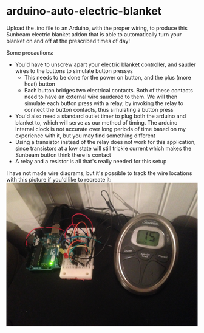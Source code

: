 # arduino-auto-electric-blanket

Upload the .ino file to an Arduino, with the proper wiring, to produce this Sunbeam electric blanket addon that is able to automatically turn your blanket on and off at the prescribed times of day!

Some precautions:
- You'd have to unscrew apart your electric blanket controller, and sauder wires to the buttons to simulate button presses
   - This needs to be done for the power on button, and the plus (more heat) button
   - Each button bridges two electrical contacts.  Both of these contacts need to have an external wire saudered to them.  We will then simulate each button press with a relay, by invoking the relay to connect the button contacts, thus simulating a button press
- You'd also need a standard outlet timer to plug both the arduino and blanket to, which will serve as our method of timing.  The arduino internal clock is not accurate over long periods of time based on my experience with it, but you may find something different
- Using a transistor instead of the relay does not work for this application, since transistors at a low state will still trickle current which makes the Sunbeam button think there is contact
- A relay and a resistor is all that's really needed for this setup

I have not made wire diagrams, but it's possible to track the wire locations with this picture if you'd like to recreate it: 
![image](https://raw.githubusercontent.com/vbajenaru/arduino-auto-electric-blanket/master/pic3.jpg)
